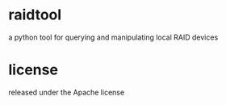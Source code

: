 raidtool
========
a python tool for querying and manipulating local RAID devices

license
=======
released under the Apache license
